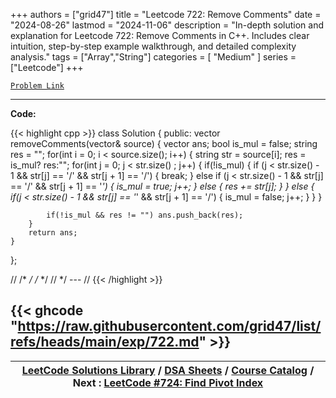 
+++
authors = ["grid47"]
title = "Leetcode 722: Remove Comments"
date = "2024-08-26"
lastmod = "2024-11-06"
description = "In-depth solution and explanation for Leetcode 722: Remove Comments in C++. Includes clear intuition, step-by-step example walkthrough, and detailed complexity analysis."
tags = ["Array","String"]
categories = [
    "Medium"
]
series = ["Leetcode"]
+++



[`Problem Link`](https://leetcode.com/problems/remove-comments/description/)

---
**Code:**

{{< highlight cpp >}}
class Solution {
public:
    vector<string> removeComments(vector<string>& source) {
        vector<string> ans;
        bool is_mul = false;
        string res = "";
        for(int i = 0; i < source.size(); i++) {
            string str = source[i];
            res = is_mul? res:"";
            for(int j = 0; j < str.size() ; j++) {
                if(!is_mul) {
                    if (j < str.size() - 1 && str[j] == '/' && str[j + 1] == '/') {
                        break;
                    } else if (j < str.size() - 1 && str[j] == '/' && str[j + 1] == '*') {
                        is_mul = true;
                        j++;
                    } else {
                        res += str[j];
                    }
                } else {
                    if(j < str.size() - 1 && str[j] == '*' && str[j + 1] == '/') {
                        is_mul = false;
                        j++;
                    }
                }
            }

            if(!is_mul && res != "") ans.push_back(res);
        }
        return ans;
    }
};

//
/*
*/
/* */
// */ --- //
{{< /highlight >}}

{{< ghcode "https://raw.githubusercontent.com/grid47/list/refs/heads/main/exp/722.md" >}}
---

| [LeetCode Solutions Library](https://grid47.xyz/leetcode/) / [DSA Sheets](https://grid47.xyz/sheets/) / [Course Catalog](https://grid47.xyz/courses/) / Next : [LeetCode #724: Find Pivot Index](https://grid47.xyz/posts/leetcode-724-find-pivot-index-solution/) |
| --- |
